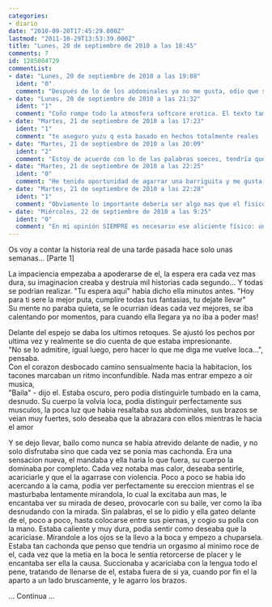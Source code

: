 ```yaml
---
categories:
- diario
date: "2010-09-20T17:45:29.000Z"
lastmod: "2011-10-29T13:53:39.000Z"
title: "Lunes, 20 de septiembre de 2010 a las 18:45"
comments: 7
id: 1285004729
commentList:
- date: "Lunes, 20 de septiembre de 2010 a las 19:08"
  ident: "0"
  comment: "Después de lo de los abdominales ya no me gusta, odio que se marquen los músculos!! &gt;_____&lt; beeejjjjj ¿Y esto es real?"
- date: "Lunes, 20 de septiembre de 2010 a las 21:32"
  ident: "1"
  comment: "Coño rompe todo la atmosfera softcore erotica. El texto tambien tiene demasiadas faltas hortografijcas."
- date: "Martes, 21 de septiembre de 2010 a las 17:23"
  ident: "1"
  comment: "te aseguro yuzu q esta basado en hechos totalmente reales (yo soy la tia) y la verdad, si dices q odias q se marquen los musculos a lo mejor esq nunca has tenido la oportunidad de disfrutarlos ;)"
- date: "Martes, 21 de septiembre de 2010 a las 20:09"
  ident: "2"
  comment: "Estoy de acuerdo con lo de las palabras soeces, tendría que haber mantenido el ambiente \"suave\". Sobre la ortografía, la verdad que tan sólo quise poner por escrito una historia real, y lo último que me preocupaba eran el estilo,  \n  \nSi escribo más contenidos de éste tipo mantendré un lenguaje más coherente"
- date: "Martes, 21 de septiembre de 2010 a las 22:25"
  ident: "0"
  comment: "He tenido oportunidad de agarrar una barriguita y me gusta más que ver a tíos musculosos :P Son gustos... Los músculos se los dejo a las que os gustan!!"
- date: "Martes, 21 de septiembre de 2010 a las 22:28"
  ident: "1"
  comment: "Obviamente lo importante deberia ser algo mas que el fisico, y deberia dejar al fisico en segundo plano. Detalles como barriga o musculos, altura, o belleza solo contribuyen pues al impulso fisico instintivo.  \nGracias a dios somos mucho mas que eso, y las personas pueden sentirse atraidas sin que existan necesariamente una serie de alicientes fisicos."
- date: "Miércoles, 22 de septiembre de 2010 a las 9:25"
  ident: "0"
  comment: "En mi opinión SIEMPRE es necesario ese aliciente físico: unos ojos, una boca, unas manos, unas caderas, algo... que te guste de la otra persona. Si no existe nada es su cuerpo que te guste, por mucho que le quieras no te va a atraer como pareja. Sólo hace falta un pequeño detalle."
---
```


Os voy a contar la historia real de una tarde pasada hace solo unas semanas... [Parte 1]  
  
La impaciencia empezaba a apoderarse de el, la espera era cada vez mas dura, su imaginacion creaba y destruia mil historias cada segundo... Y todas se podrian realizar. "Tu espera aqui" habia dicho ella minutos antes. "Hoy para ti sere la mejor puta, cumplire todas tus fantasias, tu dejate llevar"  
Su mente no paraba quieta, se le ocurrian ideas cada vez mejores, se iba calentando por momentos, para cuando ella llegara ya no iba a poder mas!  
  
Delante del espejo se daba los ultimos retoques. Se ajustó los pechos por ultima vez y realmente se dio cuenta de que estaba impresionante.  
"No se lo admitire, igual luego, pero hacer lo que me diga me vuelve loca...", pensaba.  
Con el corazon desbocado camino sensualmente hacia la habitacion, los tacones marcaban un ritmo inconfundible. Nada mas entrar empezo a oir musica,  
"Baila" - dijo el. Estaba oscuro, pero podia distinguirle tumbado en la cama, desnudo. Su cuerpo la volvia loca, podia distinguir perfectamente sus musculos, la poca luz que habia resaltaba sus abdominales, sus brazos se veian muy fuertes, solo deseaba que la abrazara con ellos mientras le hacia el amor  
  
Y se dejo llevar, bailo como nunca se habia atrevido delante de nadie, y no solo disfrutaba sino que cada vez se ponia mas cachonda. Era una sensacion nueva, el mandaba y ella haria lo que fuera, su cuerpo la dominaba por completo. Cada vez notaba mas calor, deseaba sentirle, acariciarle y que el la agarrase con violencia. Poco a poco se habia ido acercando a la cama, podia ver perfectamente su ereccion mientras el se masturbaba lentamente mirandola, lo cual la excitaba aun mas, le encantaba ver su mirada de deseo, provocarle con su baile, ver como la iba desnudando con la mirada. Sin palabras, el se lo pidio y ella gateo delante de el, poco a poco, hasta colocarse entre sus piernas, y cogio su polla con la mano. Estaba caliente y muy dura, podia sentir como deseaba que la acariciase. Mirandole a los ojos se la llevo a la boca y empezo a chuparsela. Estaba tan cachonda que penso que tendria un orgasmo al minimo roce de el, cada vez que la metia en la boca le sentia retorcerse de placer y le encantaba ser ella la causa. Succionaba y acariciaba con la lengua todo el pene, tratando de llenarse de el, estaba fuera de si ya, cuando por fin el la aparto a un lado bruscamente, y le agarro los brazos.  
  
... Continua ...